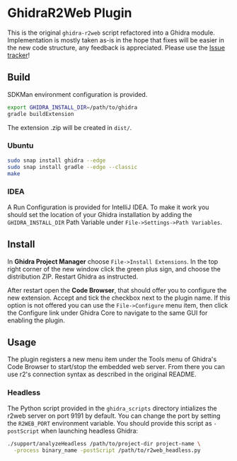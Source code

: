 # GhidraR2Web Plugin

This is the original `ghidra-r2web` script refactored into a Ghidra module. Implementation is mostly taken as-is in the hope that fixes will be easier in the new code structure, any feedback is appreciated. Please use the [Issue tracker](https://github.com/radareorg/ghidra-r2web/issues)!


## Build

SDKMan environment configuration is provided.

```bash
export GHIDRA_INSTALL_DIR=/path/to/ghidra
gradle buildExtension
```

The extension .zip will be created in `dist/`.

### Ubuntu

```bash
sudo snap install ghidra --edge
sudo snap install gradle --edge --classic
make
```

### IDEA

A Run Configuration is provided for IntelliJ IDEA. To make it work you should set the location of your Ghidra installation by adding the `GHIDRA_INSTALL_DIR` Path Variable under `File->Settings->Path Variables`.


## Install

In **Ghidra Project Manager** choose `File->Install Extensions`. In the top right corner of the new window click the green plus sign, and choose the distribution ZIP. Restart Ghidra as instructed.

After restart open the **Code Browser**, that should offer you to configure the new extension. Accept and tick the checkbox next to the plugin name. If this option is not offered you can use the `File->Configure` menu item, then click the Configure link under Ghidra Core to navigate to the same GUI for enabling the plugin.


## Usage

The plugin registers a new menu item under the Tools menu of Ghidra's Code Browser to start/stop the embedded web server. From there you can use r2's connection syntax as described in the original README. 

### Headless

The Python script provided in the `ghidra_scripts` directory intializes the r2web server on port 9191 by default. You can change the port by setting the `R2WEB_PORT` environment variable. You should provide this script as `-postScript` when launching headless Ghidra:

```bash
./support/analyzeHeadless /path/to/project-dir project-name \
  -process binary_name -postScript /path/to/r2web_headless.py
```
